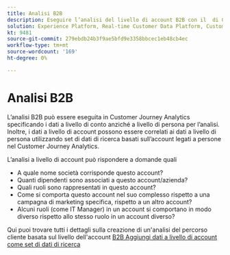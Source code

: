 ```yaml
---
title: Analisi B2B
description: Eseguire l’analisi del livello di account B2B con il ​ di Customer Journey Analytics.
solution: Experience Platform, Real-time Customer Data Platform, Customer Journey Analytics
kt: 9481
source-git-commit: 279ebdb24b3f9ae5bfd9e3358bbcec1eb48cb4ec
workflow-type: tm+mt
source-wordcount: '169'
ht-degree: 0%

---
```


# Analisi B2B

L’analisi B2B può essere eseguita in Customer Journey Analytics specificando i dati a livello di conto anziché a livello di persona per l’analisi. Inoltre, i dati a livello di account possono essere correlati ai dati a livello di persona utilizzando set di dati di ricerca basati sull’account legati a persone nel Customer Journey Analytics.

L’analisi a livello di account può rispondere a domande quali

* A quale nome società corrisponde questo account?
* Quanti dipendenti sono associati a questo account/azienda?
* Quali ruoli sono rappresentati in questo account?
* Come si comporta questo account nel suo complesso rispetto a una campagna di marketing specifica, rispetto a un altro account?
* Alcuni ruoli (come IT Manager) in un account si comportano in modo diverso rispetto allo stesso ruolo in un account diverso?

Qui puoi trovare tutti i dettagli sulla creazione di un&#39;analisi del percorso cliente basata sul livello dell&#39;account [B2B Aggiungi dati a livello di account come set di dati di ricerca](https://experienceleague.adobe.com/docs/analytics-platform/using/cja-usecases/b2b.html?lang=en)
